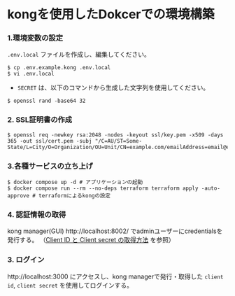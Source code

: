 # kongを使用したDokcerでの環境構築

### 1.環境変数の設定

`.env.local` ファイルを作成し、編集してください。

```console
$ cp .env.example.kong .env.local
$ vi .env.local
```

- `SECRET` は、以下のコマンドから生成した文字列を使用してください。

```console
$ openssl rand -base64 32
```

### 2. SSL証明書の作成

```console
$ openssl req -newkey rsa:2048 -nodes -keyout ssl/key.pem -x509 -days 365 -out ssl/cert.pem -subj "/C=AU/ST=Some-State/L=City/O=Organization/OU=Unit/CN=example.com/emailAddress=email@example.com"
```

### 3.各種サービスの立ち上げ

```console
$ docker compose up -d # アプリケーションの起動
$ docker compose run --rm --no-deps terraform terraform apply -auto-approve # terraformによるkongの設定
```

### 4. 認証情報の取得

kong manager(GUI) http://localhost:8002/ でadminユーザーにcredentialsを発行する。
（[Client ID と Client secret の取得方法](./docs/credential.md) を参照）


### 3. ログイン
http://localhost:3000 にアクセスし、kong managerで発行・取得した `client id`, `client secret` を使用してログインする。
